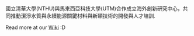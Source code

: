 國立清華大學(NTHU)與馬來西亞科技大學(UTM)合作成立海外創新研究中心，共同推動潔淨水質與永續能源關鍵材料與新穎技術的開發與人才培訓.

Read more at our [Wiki](https://github.com/wiseic/CleanWaterSustainableEnergy/wiki) :D
